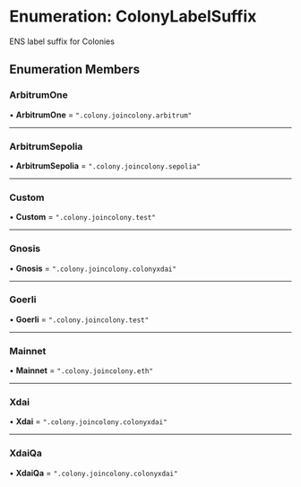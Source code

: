 # Enumeration: ColonyLabelSuffix

ENS label suffix for Colonies

## Enumeration Members

### ArbitrumOne

• **ArbitrumOne** = ``".colony.joincolony.arbitrum"``

___

### ArbitrumSepolia

• **ArbitrumSepolia** = ``".colony.joincolony.sepolia"``

___

### Custom

• **Custom** = ``".colony.joincolony.test"``

___

### Gnosis

• **Gnosis** = ``".colony.joincolony.colonyxdai"``

___

### Goerli

• **Goerli** = ``".colony.joincolony.test"``

___

### Mainnet

• **Mainnet** = ``".colony.joincolony.eth"``

___

### Xdai

• **Xdai** = ``".colony.joincolony.colonyxdai"``

___

### XdaiQa

• **XdaiQa** = ``".colony.joincolony.colonyxdai"``
